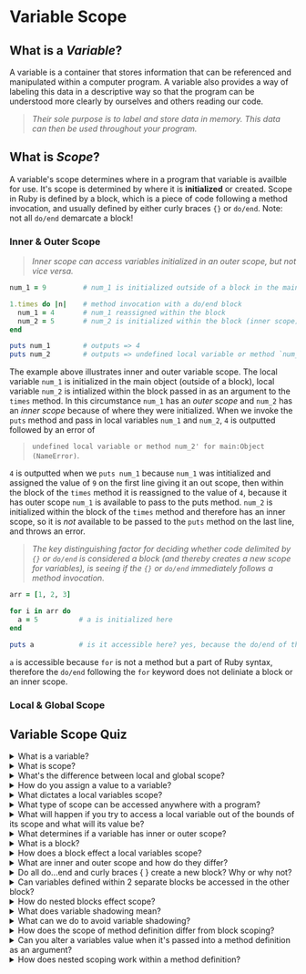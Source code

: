 # **Variable Scope** #

## What is a _**Variable**_? ##

A variable is a container that stores information that can be referenced and manipulated within a computer program. A variable also provides a way of labeling this data in a descriptive way so that the program can be understood more clearly by ourselves and others reading our code. 

>_Their sole purpose is to label and store data in memory. This data can then be used throughout your program._

## What is _**Scope**_? ##

A variable's scope determines where in a program that variable is availble for use. It's scope is determined by where it is **initialized** or created. Scope in Ruby is defined by a block, which is a piece of code following a method invocation, and usually defined by either curly braces `{}` or `do/end`. Note: not all `do/end` demarcate a block!

### Inner & Outer Scope ###



>_Inner scope can access variables initialized in an outer scope, but not vice versa._

```ruby
num_1 = 9         # num_1 is initialized outside of a block in the main object (outer scope)

1.times do |n|    # method invocation with a do/end block
  num_1 = 4       # num_1 reassigned within the block
  num_2 = 5       # num_2 is initialized within the block (inner scope)
end

puts num_1        # outputs => 4
puts num_2        # outputs => undefined local variable or method `num_2' for main:Object (NameError)
```

The example above illustrates inner and outer variable scope. The local variable `num_1` is initialized in the main object (outside of a block), local variable `num_2` is intialized within the block passed in as an argument to the `times` method. In this circumstance `num_1` has an _outer scope_ and `num_2` has an _inner scope_ because of where they were initialized. When we invoke the `puts` method and pass in local variables `num_1` and `num_2`, `4` is outputted followed by an error of 

>`undefined local variable or method num_2' for main:Object (NameError)`.

`4` is outputted when we `puts num_1` because `num_1` was intitialized and assigned the value of `9` on the first line giving it an out scope, then within the block of the `times` method it is reassigned to the value of `4`, because it has outer scope `num_1` is available to pass to the puts method. `num_2` is initialized within the block of the `times` method and therefore has an inner scope, so it is _not_ available to be passed to the `puts` method on the last line, and throws an error. 

>_The key distinguishing factor for deciding whether code delimited by `{}` or `do/end` is considered a block (and thereby creates a new scope for variables), is seeing if the `{}` or `do/end` immediately follows a method invocation._

```ruby
arr = [1, 2, 3]

for i in arr do
  a = 5          # a is initialized here
end

puts a           # is it accessible here? yes, because the do/end of the for loop is not a block and not scoped as a block
```

`a` is accessible because `for` is not a method but a part of Ruby syntax, therefore the `do/end` following the `for` keyword does not deliniate a block or an inner scope.

### Local & Global Scope ###


## Variable Scope Quiz ##

<details>
  <summary>What is a variable?</summary>
    A variable is essentially a container for a piece of information represented by Ruby Objects. Variables act like pointers that contain references to the objects they're pointing at in memory. 

</details>
<details>
  <summary>What is scope?</summary>
    Scope is what determines wherea variable can accessed within a program. It refers to which parts of the code consider the variable to be 'defined', essentially, where the object the variable is referencing can be pulled up and manipulated. 
</details>
<details>
  <summary>What's the difference between local and global scope?</summary>
    Globally scoped variables are accessible anywhere within the program. In Ruby, only global variables and constants are globally scoped. Local variable scope is determined by where in the program they are initialized. 

</details>
<details>
  <summary>How do you assign a value to a variable?</summary>
    Variables are assigned to objects using the assignment operator ( = ).

</details>
<details>
  <summary>What dictates a local variables scope?</summary>
    A local variables scope is determined by where within a program it is initialized.

</details>
<details>
  <summary>What type of scope can be accessed anywhere with a program?</summary>
    Global variables and constants are globally scope and can therefore be accessed anywhere within the program regardless of where they are initialized. That being said, it is recommended to still follow Ruby standards and best practices when working with global variables and constants.

</details>
<details>
  <summary>What will happen if you try to access a local variable out of the bounds of its scope and what will its value be?</summary>
    When trying to access a variable out of the bounds of its scope the program will throw a NameError and return undefined.
    
</details>
<details>
  <summary>What determines if a variable has inner or outer scope?</summary>
    The scope of any given variable is determined by where that variable is initialized. Local variable scope is no different. A local variable defined within a method definition, within a block, or within the main object must obey the scope boundaries of where they were initialized. 

</details>
<details>
  <summary>What is a block?</summary>
    A block is code contained between a do/end or { } that comes after a method invocation. A do/end or { } that does not come after a method invocation is not considered a block and does not create a block scope.

</details>
<details>
  <summary>How does a block effect a local variables scope?</summary>
    When a method is invoked and passed do...end or curly braces { } as an argument it creates a block. The block itself creates an inner scope that will limit any local variables initialized within the block to the inner scope of the block. Local variables with an inner scope cannot be accessed outside of the scope they were initialized within. 

    If a 2nd block is created within the 1st block, the 1st block scope will be outer scoped to the 2nd block. Therefore local variables initialized in the 2nd block(inner scope) WILL NOT be accessible within the 1st block(outer scope), but local variables initialized within the 1st block(outer scope) WILL be accessible within the 2nd block(inner scope).

</details>
<details>
  <summary>What are inner and outer scope and how do they differ?</summary>
    A local variable initialized within the block will have an inner scope and can be accessed and manipulated within the inner scope of the block, but will not be accessible outside of the block.

    A variable initialized outside of the block will have an outer scope and call accessed outside of a block in the main object as well as within blocks inner scope.

    Inner scoped variables are only accessible within the inner scope they were initialized in but outer scoped variables can be accessed within the scope they were initialized in as well as any inner scopes created within the main object.

</details>
<details>
  <summary>Do all do...end and curly braces { } create a new block? Why or why not?</summary>
    Not every do...end or curly braces { } define a block. For a block to be created the do...end or curly braces { } need to follow a method invocation. Ruby contains some built in syntax that take a do...end or curly braces { } but are not methods. In these circumstances a new block is not created, nor a new scope.

</details>
<details>
  <summary>Can variables defined within 2 separate blocks be accessed in the other block?</summary>
    Local variables initialized in a block within the main object will be scoped to that specific block. for example, local variables initialized in block a within the main object will not be accessible within block b, which is also a block within the main object. 

</details>
<details>
  <summary>How do nested blocks effect scope?</summary>
    When you begin nesting blocks within blocks you created nested scoping. Instead of saying inner or outer scope, we would say 1st level scope, 2nd level scope, 3rd level scope, etc. 1st level scope will be the outermost scope and each scope after that would represent an inner scope one level deeper than the last. 

    A local variable initialized in the 1st level scope would be accessible by every scope within it. A local variable initialized in the 2nd level scope would not be accessible in the 1st level scope but would be in the 2nd level scope, 3rd level scope, and so on. A local variable initialized in the 3rd level scope would not be accessible in the 1st or 2nd level scope but would be in the 3rd level scope, 4th level scope, 5th level scope. And so on...

</details>
<details>
  <summary>What does variable shadowing mean?</summary>
    
    Variable shadowing occurs when a local variable outside of a block shares the same name as a block parameter. The local variable initialized outside of the block will not be accessible within the block because the block parameter of the same name 'overshadows' it. This means you can not access, re-assign or manipulate the object the outer variable is referencing.

</details>
<details>
  <summary>What can we do to avoid variable shadowing?</summary>
    
    If you are specific and descriptive with the naming of your variables you should not put yourself in a position where you experience variable shadowing. 
    
</details>
<details>
  <summary>How does the scope of method definition differ from block scoping?</summary>
    The scope of a method definition is independent and self-contained. Any local variable accessible within a method definitions scope is either initialized within the method definition, which would make it inaccessible outside of the method definition, or passed into the method definition as an argument.]

</details>
<details>
  <summary>Can you alter a variables value when it's passed into a method definition as an argument?</summary>
    Local variables passed into the method as arguments cannot be altered from within the method, unless they represent a collection object, whose elements can be changed.   

</details>
<details>
  <summary>How does nested scoping work within a method definition?</summary>
    Nested scoping within a method definition would act as it normally would, meaning levels of nested scoping would be referred to by their nesting level, 1st level scope, 2nd level scope, 3rd level scope, and so on. This scoping hierarchy would be contained within the method definition and no local variables within the method, regardless of nesting level, would be accessible outside of the method. 

</details>
